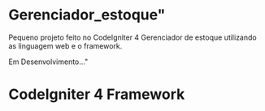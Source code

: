 # Gerenciador_estoque" 

Pequeno projeto feito no CodeIgniter 4
Gerenciador de estoque utilizando as linguagem web e o framework.

Em Desenvolvimento..."
# CodeIgniter 4 Framework
